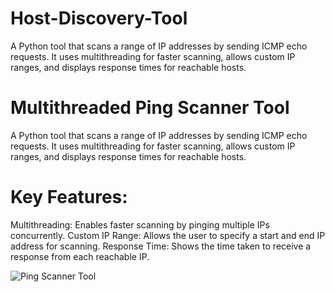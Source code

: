 # Host-Discovery-Tool
A Python tool that scans a range of IP addresses by sending ICMP echo requests. It uses multithreading for faster scanning, allows custom IP ranges, and displays response times for reachable hosts.

# Multithreaded Ping Scanner Tool
A Python tool that scans a range of IP addresses by sending ICMP echo requests. It uses multithreading for faster scanning, allows custom IP ranges, and displays response times for reachable hosts.

# Key Features:
Multithreading: Enables faster scanning by pinging multiple IPs concurrently.
Custom IP Range: Allows the user to specify a start and end IP address for scanning.
Response Time: Shows the time taken to receive a response from each reachable IP.


![Ping Scanner Tool](https://github.com/akashlahare/Ping-Scanner-Tool/blob/main/Ping%20Scanner.png?raw=true)


